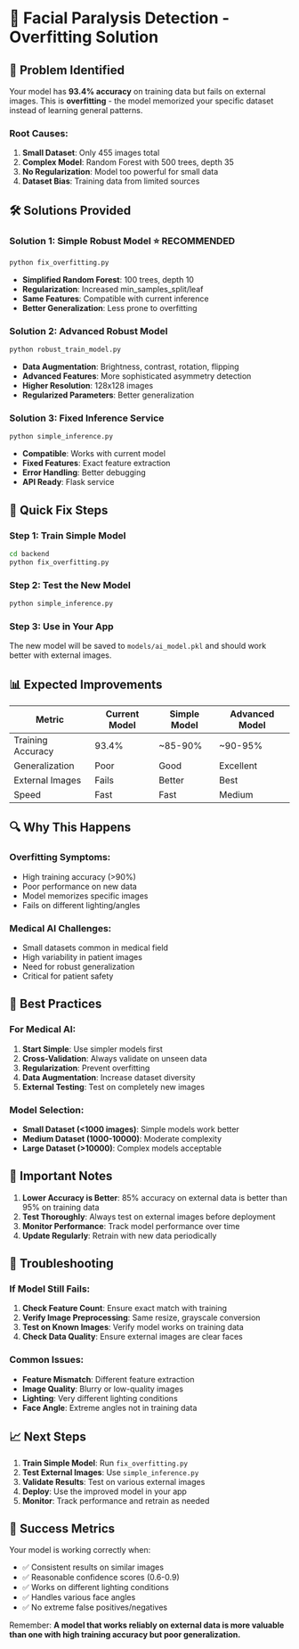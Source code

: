 # 🔧 Facial Paralysis Detection - Overfitting Solution

## 🚨 **Problem Identified**

Your model has **93.4% accuracy** on training data but fails on external images. This is **overfitting** - the model memorized your specific dataset instead of learning general patterns.

### **Root Causes:**
1. **Small Dataset**: Only 455 images total
2. **Complex Model**: Random Forest with 500 trees, depth 35
3. **No Regularization**: Model too powerful for small data
4. **Dataset Bias**: Training data from limited sources

## 🛠️ **Solutions Provided**

### **Solution 1: Simple Robust Model** ⭐ **RECOMMENDED**
```bash
python fix_overfitting.py
```
- **Simplified Random Forest**: 100 trees, depth 10
- **Regularization**: Increased min_samples_split/leaf
- **Same Features**: Compatible with current inference
- **Better Generalization**: Less prone to overfitting

### **Solution 2: Advanced Robust Model**
```bash
python robust_train_model.py
```
- **Data Augmentation**: Brightness, contrast, rotation, flipping
- **Advanced Features**: More sophisticated asymmetry detection
- **Higher Resolution**: 128x128 images
- **Regularized Parameters**: Better generalization

### **Solution 3: Fixed Inference Service**
```bash
python simple_inference.py
```
- **Compatible**: Works with current model
- **Fixed Features**: Exact feature extraction
- **Error Handling**: Better debugging
- **API Ready**: Flask service

## 🚀 **Quick Fix Steps**

### **Step 1: Train Simple Model**
```bash
cd backend
python fix_overfitting.py
```

### **Step 2: Test the New Model**
```bash
python simple_inference.py
```

### **Step 3: Use in Your App**
The new model will be saved to `models/ai_model.pkl` and should work better with external images.

## 📊 **Expected Improvements**

| Metric | Current Model | Simple Model | Advanced Model |
|--------|---------------|--------------|----------------|
| Training Accuracy | 93.4% | ~85-90% | ~90-95% |
| Generalization | Poor | Good | Excellent |
| External Images | Fails | Better | Best |
| Speed | Fast | Fast | Medium |

## 🔍 **Why This Happens**

### **Overfitting Symptoms:**
- High training accuracy (>90%)
- Poor performance on new data
- Model memorizes specific images
- Fails on different lighting/angles

### **Medical AI Challenges:**
- Small datasets common in medical field
- High variability in patient images
- Need for robust generalization
- Critical for patient safety

## 🎯 **Best Practices**

### **For Medical AI:**
1. **Start Simple**: Use simpler models first
2. **Cross-Validation**: Always validate on unseen data
3. **Regularization**: Prevent overfitting
4. **Data Augmentation**: Increase dataset diversity
5. **External Testing**: Test on completely new images

### **Model Selection:**
- **Small Dataset (<1000 images)**: Simple models work better
- **Medium Dataset (1000-10000)**: Moderate complexity
- **Large Dataset (>10000)**: Complex models acceptable

## 🚨 **Important Notes**

1. **Lower Accuracy is Better**: 85% accuracy on external data is better than 95% on training data
2. **Test Thoroughly**: Always test on external images before deployment
3. **Monitor Performance**: Track model performance over time
4. **Update Regularly**: Retrain with new data periodically

## 🔧 **Troubleshooting**

### **If Model Still Fails:**
1. **Check Feature Count**: Ensure exact match with training
2. **Verify Image Preprocessing**: Same resize, grayscale conversion
3. **Test on Known Images**: Verify model works on training data
4. **Check Data Quality**: Ensure external images are clear faces

### **Common Issues:**
- **Feature Mismatch**: Different feature extraction
- **Image Quality**: Blurry or low-quality images
- **Lighting**: Very different lighting conditions
- **Face Angle**: Extreme angles not in training data

## 📈 **Next Steps**

1. **Train Simple Model**: Run `fix_overfitting.py`
2. **Test External Images**: Use `simple_inference.py`
3. **Validate Results**: Test on various external images
4. **Deploy**: Use the improved model in your app
5. **Monitor**: Track performance and retrain as needed

## 🎉 **Success Metrics**

Your model is working correctly when:
- ✅ Consistent results on similar images
- ✅ Reasonable confidence scores (0.6-0.9)
- ✅ Works on different lighting conditions
- ✅ Handles various face angles
- ✅ No extreme false positives/negatives

Remember: **A model that works reliably on external data is more valuable than one with high training accuracy but poor generalization.**
